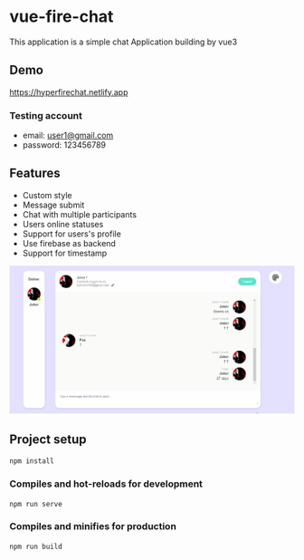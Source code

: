 # vue-fire-chat
This application is a simple chat Application building by vue3

## Demo
https://hyperfirechat.netlify.app

### Testing account
- email: user1@gmail.com
- password: 123456789

## Features
- Custom style
- Message submit 
- Chat with multiple participants
- Users online statuses
- Support for users's profile
- Use firebase as backend
- Support for timestamp

![image](https://github.com/kelvinho1020/fire-chat/blob/master/Animation.gif)

## Project setup
```
npm install
```

### Compiles and hot-reloads for development
```
npm run serve
```

### Compiles and minifies for production
```
npm run build
```
